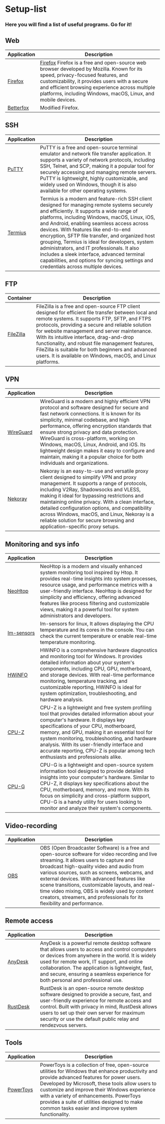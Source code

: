 # Setup-list 

### Here you will find a list of useful programs. Go for it! 

## Web

| Application | Description |
| ----------- | ----------- |
| [Firefox](https://www.mozilla.org/en-US/) | [Firefox](https://www.mozilla.org/en-US/) Firefox is a free and open-source web browser developed by Mozilla. Known for its speed, privacy-focused features, and customizability, it provides users with a secure and efficient browsing experience across multiple platforms, including Windows, macOS, Linux, and mobile devices. |  
| [Betterfox](https://github.com/TeamDominant/Betterfox) | Modified Firefox. |  

## SSH

| Application | Description |
| ----------- | ----------- |
| [PuTTY](https://www.putty.org/) | PuTTY is a free and open-source terminal emulator and network file transfer application. It supports a variety of network protocols, including SSH, Telnet, and SCP, making it a popular tool for securely accessing and managing remote servers. PuTTY is lightweight, highly customizable, and widely used on Windows, though it is also available for other operating systems. |  
|[Termius](https://termius.com/) | Termius is a modern and feature-rich SSH client designed for managing remote systems securely and efficiently. It supports a wide range of platforms, including Windows, macOS, Linux, iOS, and Android, enabling seamless access across devices. With features like end-to-end encryption, SFTP file transfer, and organized host grouping, Termius is ideal for developers, system administrators, and IT professionals. It also includes a sleek interface, advanced terminal capabilities, and options for syncing settings and credentials across multiple devices. |

## FTP

| Container | Description |
| --------- | ----------- |
| [FileZilla](https://filezilla-project.org/) | FileZilla is a free and open-source FTP client designed for efficient file transfer between local and remote systems. It supports FTP, SFTP, and FTPS protocols, providing a secure and reliable solution for website management and server maintenance. With its intuitive interface, drag-and-drop functionality, and robust file management features, FileZilla is suitable for both beginners and advanced users. It is available on Windows, macOS, and Linux platforms. |

## VPN

| Application | Description |
| ----------- | ----------- |
| [WireGuard](https://www.wireguard.com/) | WireGuard is a modern and highly efficient VPN protocol and software designed for secure and fast network connections. It is known for its simplicity, minimal codebase, and high performance, offering encryption standards that ensure strong privacy and data protection. WireGuard is cross-platform, working on Windows, macOS, Linux, Android, and iOS. Its lightweight design makes it easy to configure and maintain, making it a popular choice for both individuals and organizations. |
| [Nekoray](https://github.com/MatsuriDayo/nekoray) | Nekoray is an easy-to-use and versatile proxy client designed to simplify VPN and proxy management. It supports a range of protocols, including V2Ray, Shadowsocks and VLESS, making it ideal for bypassing restrictions and maintaining online privacy. With a clean interface, detailed configuration options, and compatibility across Windows, macOS, and Linux, Nekoray is a reliable solution for secure browsing and application-specific proxy setups. |

## Monitoring and sys info

| Application | Description |
| ----------- | ----------- |
| [NeoHtop](https://github.com/Abdenasser/neohtop) | NeoHtop is a modern and visually enhanced system monitoring tool inspired by Htop. It provides real-time insights into system processes, resource usage, and performance metrics with a user-friendly interface. NeoHtop is designed for simplicity and efficiency, offering advanced features like process filtering and customizable views, making it a powerful tool for system administrators and developers. | 
| [Im-sensors](https://github.com/lm-sensors/lm-sensors) | Im-sensors for linux, It allows displaying the CPU temperature and its cores in the console. You can check the current temperature or enable real-time temperature monitoring. | 
| [HWiNFO](https://www.hwinfo.com/) | HWiNFO is a comprehensive hardware diagnostics and monitoring tool for Windows. It provides detailed information about your system's components, including CPU, GPU, motherboard, and storage devices. With real-time performance monitoring, temperature tracking, and customizable reporting, HWiNFO is ideal for system optimization, troubleshooting, and hardware analysis.|
| [CPU-Z](https://www.cpuid.com/softwares/cpu-z.html) | CPU-Z is a lightweight and free system profiling tool that provides detailed information about your computer's hardware. It displays key specifications of your CPU, motherboard, memory, and GPU, making it an essential tool for system monitoring, troubleshooting, and hardware analysis. With its user-friendly interface and accurate reporting, CPU-Z is popular among tech enthusiasts and professionals alike.
| [CPU-G](https://github.com/atareao/cpu-g) | CPU-G is a lightweight and open-source system information tool designed to provide detailed insights into your computer's hardware. Similar to CPU-Z, it displays key specifications about the CPU, motherboard, memory, and more. With its focus on simplicity and cross-platform support, CPU-G is a handy utility for users looking to monitor and analyze their system's components. |

## Video-recording
| Application | Description |
| ----------- | ----------- |
| [OBS](https://obsproject.com/) | OBS (Open Broadcaster Software) is a free and open-source software for video recording and live streaming. It allows users to capture and broadcast high-quality video and audio from various sources, such as screens, webcams, and external devices. With advanced features like scene transitions, customizable layouts, and real-time video mixing, OBS is widely used by content creators, streamers, and professionals for its flexibility and performance. |

## Remote access
| Application | Description |
| ----------- | ----------- |
| [AnyDesk](https://anydesk.com/en) | AnyDesk is a powerful remote desktop software that allows users to access and control computers or devices from anywhere in the world. It is widely used for remote work, IT support, and online collaboration. The application is lightweight, fast, and secure, ensuring a seamless experience for both personal and professional use. | 
| [RustDesk](https://github.com/rustdesk/rustdesk) | RustDesk is an open-source remote desktop software designed to provide a secure, fast, and user-friendly experience for remote access and control. Built with privacy in mind, RustDesk allows users to set up their own server for maximum security or use the default public relay and rendezvous servers. |

## Tools
| Application | Description |
| ----------- | ----------- |
| [PowerToys](https://github.com/microsoft/PowerToys) | PowerToys is a collection of free, open-source utilities for Windows that enhance productivity and provide advanced features for power users. Developed by Microsoft, these tools allow users to customize and improve their Windows experience with a variety of enhancements. PowerToys provides a suite of utilities designed to make common tasks easier and improve system functionality. | 
